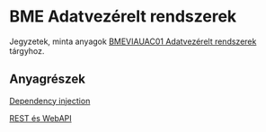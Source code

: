 # BME Adatvezérelt rendszerek

Jegyzetek, minta anyagok [BMEVIAUAC01 Adatvezérelt rendszerek](https://www.aut.bme.hu/Course/adatvezerelt) tárgyhoz.

## Anyagrészek

[Dependency injection](./Dependency-Injection)

[REST és WebAPI](./Rest-WebApi)